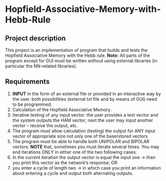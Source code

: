 # Hopfield-Associative-Memory-with-Hebb-Rule

## Project description 
This project is an implementation of program that builds and tests the Hopfield Associative Memory with the Hebb rule. 
**Note:** All parts of the program except for GUI must be written without using external libraries (in particular the NN-related libraries). 
## Requirements 
1. **INPUT** in the form of an external file or provided in an interactive way by the user. both possibilities (external txt file and by means of GUI) need to be programmed. 
2. Calculation of the Hopfield Associative Memory. 
3. Iterative testing of any input vector: the user provides a test vector and the system outputs the HAM vector; next the user may input another vector – receive the output, etc. 
4. The program must allow calculation (testing) the output for ANY input vector of appropriate size not only one of the base/stored vectors 
5. The program must be able to handle both UNIPOLAR and BIPOLAR vectors. 
**NOTE** that, sometimes you must iterate several times. You may end iterations ONLY in either one of the two following cases: 
6. In the current iteration the output vector is equal the input one → then you print this vector as the network’s response; OR 
7. you enter a cycle of length two → in which case you print an information about entering a cycle and output both alternating outputs.
